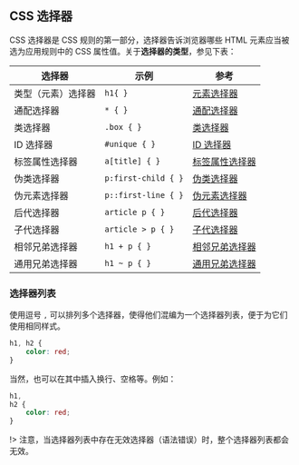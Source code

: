 ## CSS 选择器

CSS 选择器是 CSS 规则的第一部分，选择器告诉浏览器哪些 HTML 元素应当被选为应用规则中的 CSS 属性值。关于**选择器的类型**，参见下表：

| 选择器 | 示例                | 参考           |
| ------ | ------------------- | ------------------- |
| 类型（元素）选择器 | `h1{ }`             | [元素选择器](https://developer.mozilla.org/zh-CN/docs/Web/CSS/Type_selectors) |
| 通配选择器 | `* { }`             | [通配选择器](https://developer.mozilla.org/zh-CN/docs/Web/CSS/Universal_selectors) |
| 类选择器 | `.box { }`          | [类选择器](https://developer.mozilla.org/zh-CN/docs/Web/CSS/Class_selectors) |
| ID 选择器 | `#unique { }`       | [ID 选择器](https://developer.mozilla.org/zh-CN/docs/Web/CSS/ID_selectors) |
| 标签属性选择器 | `a[title] { }`      | [标签属性选择器](https://developer.mozilla.org/zh-CN/docs/Web/CSS/Attribute_selectors) |
| 伪类选择器 | `p:first-child { }` | [伪类选择器](https://developer.mozilla.org/zh-CN/docs/Web/CSS/Pseudo-classes) |
| 伪元素选择器 | `p::first-line { }` | [伪元素选择器](https://developer.mozilla.org/zh-CN/docs/Web/CSS/Pseudo-elements) |
| 后代选择器 | `article p { }`     | [后代选择器](https://developer.mozilla.org/zh-CN/docs/Web/CSS/Descendant_combinator) |
| 子代选择器 | `article > p { }`   | [子代选择器](https://developer.mozilla.org/zh-CN/docs/Web/CSS/Child_combinator) |
| 相邻兄弟选择器 | `h1 + p { }`        | [相邻兄弟选择器](https://developer.mozilla.org/zh-CN/docs/Web/CSS/Adjacent_sibling_combinator) |
| 通用兄弟选择器 | `h1 ~ p { }`        | [通用兄弟选择器](https://developer.mozilla.org/zh-CN/docs/Web/CSS/General_sibling_combinator) |



### 选择器列表

使用逗号 `,` 可以排列多个选择器，使得他们混编为一个选择器列表，便于为它们使用相同样式。

```CSS
h1, h2 {
    color: red;
}
```

当然，也可以在其中插入换行、空格等。例如：

```css
h1,
h2 {
    color: red;
}
```

!> 注意，当选择器列表中存在无效选择器（语法错误）时，整个选择器列表都会无效。

